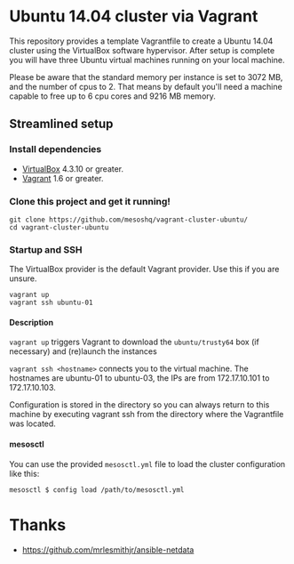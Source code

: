 # Ubuntu 14.04 cluster via Vagrant

This repository provides a template Vagrantfile to create a Ubuntu 14.04 cluster using the VirtualBox software hypervisor.
After setup is complete you will have three Ubuntu virtual machines running on your local machine.

Please be aware that the standard memory per instance is set to 3072 MB, and the number of cpus to 2. That means by default you'll need a machine capable to free up to 6 cpu cores and 9216 MB memory.

## Streamlined setup

### Install dependencies

* [VirtualBox][virtualbox] 4.3.10 or greater.
* [Vagrant][vagrant] 1.6 or greater.

### Clone this project and get it running!

```
git clone https://github.com/mesoshq/vagrant-cluster-ubuntu/
cd vagrant-cluster-ubuntu
```

### Startup and SSH

The VirtualBox provider is the default Vagrant provider. Use this if you are unsure.

```
vagrant up
vagrant ssh ubuntu-01
```

#### Description

`vagrant up` triggers Vagrant to download the `ubuntu/trusty64` box (if necessary) and (re)launch the instances

`vagrant ssh <hostname>` connects you to the virtual machine. The hostnames are ubuntu-01 to ubuntu-03, the IPs are from 172.17.10.101 to 172.17.10.103.

Configuration is stored in the directory so you can always return to this machine by executing vagrant ssh from the directory where the Vagrantfile was located.

#### mesosctl

You can use the provided `mesosctl.yml` file to load the cluster configuration like this:

    mesosctl $ config load /path/to/mesosctl.yml

[virtualbox]: https://www.virtualbox.org/
[vagrant]: https://www.vagrantup.com/downloads.html


# Thanks
- https://github.com/mrlesmithjr/ansible-netdata
